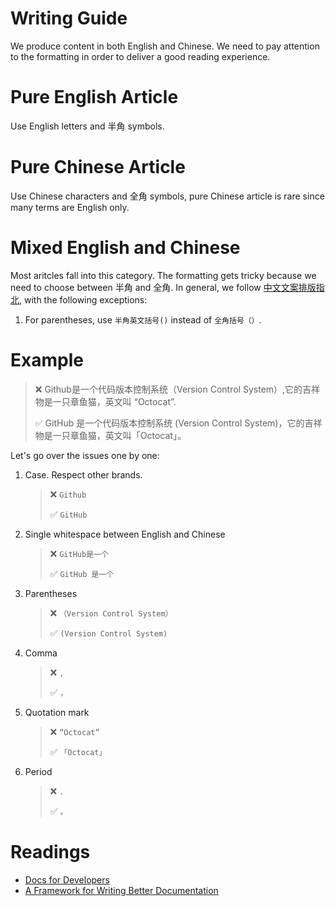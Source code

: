 # Writing Guide

We produce content in both English and Chinese. We need to pay attention to the formatting in order to deliver a good reading experience.

# Pure English Article

Use English letters and 半角 symbols.

# Pure Chinese Article

Use Chinese characters and 全角 symbols, pure Chinese article is rare since many terms are English only.

# Mixed English and Chinese

Most aritcles fall into this category. The formatting gets tricky because we need to choose between 半角 and 全角. In general, we follow [中文文案排版指北](https://github.com/sparanoid/chinese-copywriting-guidelines/blob/master/README.zh-Hans.md), with the following exceptions:

1. For parentheses, use `半角英文括号()` instead of `全角括号（）`.

# Example

> ❌ Github是一个代码版本控制系统（Version Control System）,它的吉祥物是一只章鱼猫，英文叫 “Octocat”.
>
> ✅ GitHub 是一个代码版本控制系统 (Version Control System)，它的吉祥物是一只章鱼猫，英文叫「Octocat」。

Let's go over the issues one by one:

1. Case. Respect other brands.
   > ❌ `Github`
   >
   > ✅ `GitHub`
1. Single whitespace between English and Chinese
   > ❌ `GitHub是一个`
   >
   > ✅ `GitHub 是一个`
1. Parentheses
   > ❌ `（Version Control System）`
   >
   > ✅ `(Version Control System)`
1. Comma
   > ❌ `,`
   >
   > ✅ `，`
1. Quotation mark
   > ❌ `“Octocat”`
   >
   > ✅ `「Octocat」`
1. Period
   > ❌ `.`
   >
   > ✅ `。`

# Readings

- [Docs for Developers](https://docsfordevelopers.com)
- [A Framework for Writing Better Documentation](https://documentation.divio.com/structure)
